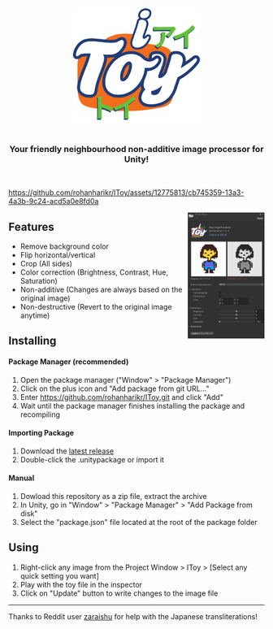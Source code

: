 <div align="center">
<img src="./README/logo.png" alt="IToy" align="center" width="250px" />
</div>
<br/>
<h3 align="center">Your friendly neighbourhood non-additive image processor for Unity!</h3>
<br/>

https://github.com/rohanharikr/IToy/assets/12775813/cb745359-13a3-4a3b-9c24-acd5a0e8fd0a

<img align="right" src="./README/inspector.png" width="30%"/>

## Features 

- Remove background color
- Flip horizontal/vertical
- Crop (All sides)
- Color correction (Brightness, Contrast, Hue, Saturation)
- Non-additive (Changes are always based on the original image)
- Non-destructive (Revert to the original image anytime)

## Installing

#### Package Manager (recommended)

1. Open the package manager ("Window" > "Package Manager")
1. Click on the plus icon and "Add package from git URL..."
1. Enter https://github.com/rohanharikr/IToy.git and click "Add"
1. Wait until the package manager finishes installing the package and recompiling

#### Importing Package

1. Download the [latest release](https://github.com/rohanharikr/IToy/releases)
1. Double-click the .unitypackage or import it
   
#### Manual 

1. Dowload this repository as a zip file, extract the archive
1. In Unity, go in "Window" > "Package Manager" > "Add Package from disk"
1. Select the "package.json" file located at the root of the package folder

## Using

1. Right-click any image from the Project Window > IToy > [Select any quick setting you want]
2. Play with the toy file in the inspector
3. Click on "Update" button to write changes to the image file

---

Thanks to Reddit user [zaraishu](https://www.reddit.com/user/zaraishu/) for help with the Japanese transliterations!
